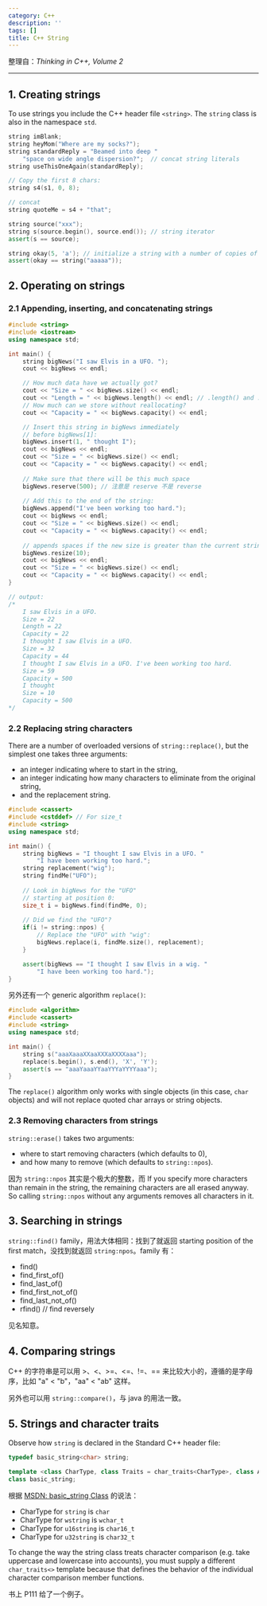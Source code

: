 ```yaml
---
category: C++
description: ''
tags: []
title: C++ String
---
```


整理自：_Thinking in C++, Volume 2_

-----

## 1. Creating strings

To use strings you include the C++ header file `<string>`. The `string` class is also in the namespace `std`.

```cpp
string imBlank;
string heyMom("Where are my socks?");
string standardReply = "Beamed into deep "
	"space on wide angle dispersion?";	// concat string literals
string useThisOneAgain(standardReply);

// Copy the first 8 chars:
string s4(s1, 0, 8);

// concat
string quoteMe = s4 + "that";

string source("xxx");
string s(source.begin(), source.end()); // string iterator
assert(s == source);

string okay(5, 'a'); // initialize a string with a number of copies of a single character
assert(okay == string("aaaaa"));
```
	
## 2. Operating on strings

### 2.1 Appending, inserting, and concatenating strings

```cpp
#include <string>
#include <iostream>
using namespace std;

int main() {
    string bigNews("I saw Elvis in a UFO. ");
    cout << bigNews << endl;

	// How much data have we actually got?
    cout << "Size = " << bigNews.size() << endl;
    cout << "Length = " << bigNews.length() << endl; // .length() and .size() are identical
	// How much can we store without reallocating?
    cout << "Capacity = " << bigNews.capacity() << endl;

	// Insert this string in bigNews immediately
	// before bigNews[1]:
    bigNews.insert(1, " thought I");
    cout << bigNews << endl;
    cout << "Size = " << bigNews.size() << endl;
    cout << "Capacity = " << bigNews.capacity() << endl;
	
	// Make sure that there will be this much space
    bigNews.reserve(500); // 注意是 reserve 不是 reverse 
	
	// Add this to the end of the string:
    bigNews.append("I've been working too hard.");
    cout << bigNews << endl;
    cout << "Size = " << bigNews.size() << endl;
    cout << "Capacity = " << bigNews.capacity() << endl;
    
    // appends spaces if the new size is greater than the current string size or truncates the string otherwise
    bigNews.resize(10);
    cout << bigNews << endl;
    cout << "Size = " << bigNews.size() << endl;
    cout << "Capacity = " << bigNews.capacity() << endl;
}

// output: 
/* 
	I saw Elvis in a UFO.
	Size = 22
	Length = 22
	Capacity = 22
	I thought I saw Elvis in a UFO.
	Size = 32
	Capacity = 44
	I thought I saw Elvis in a UFO. I've been working too hard.
	Size = 59
	Capacity = 500
	I thought
	Size = 10
	Capacity = 500
*/
```

### 2.2 Replacing string characters

There are a number of overloaded versions of `string::replace()`, but the simplest one takes three arguments: 

- an integer indicating where to start in the string, 
- an integer indicating how many characters to eliminate from the original string, 
- and the replacement string.

```cpp
#include <cassert>
#include <cstddef> // For size_t
#include <string>
using namespace std;

int main() {
    string bigNews = "I thought I saw Elvis in a UFO. "
		"I have been working too hard.";
    string replacement("wig");
    string findMe("UFO");
    
	// Look in bigNews for the "UFO"
	// starting at position 0:
    size_t i = bigNews.find(findMe, 0);
	
	// Did we find the "UFO"?
    if(i != string::npos) {
    	// Replace the "UFO" with "wig":
        bigNews.replace(i, findMe.size(), replacement);
	}

	assert(bigNews == "I thought I saw Elvis in a wig. "
		"I have been working too hard.");
}
```

另外还有一个 generic algorithm `replace()`:

```cpp
#include <algorithm>
#include <cassert>
#include <string>
using namespace std;

int main() {
	string s("aaaXaaaXXaaXXXaXXXXaaa");
	replace(s.begin(), s.end(), 'X', 'Y');
	assert(s == "aaaYaaaYYaaYYYaYYYYaaa");
}
```

The `replace()` algorithm only works with single objects (in this case, `char` objects) and will not replace quoted char arrays or string objects.

### 2.3 Removing characters from strings

`string::erase()` takes two arguments: 

- where to start removing characters (which defaults to 0), 
- and how many to remove (which defaults to `string::npos`). 

因为 `string::npos` 其实是个极大的整数，而 If you specify more characters than remain in the string, the remaining characters are all erased anyway. So calling `string::npos` without any arguments removes all characters in it.

## 3. Searching in strings

`string::find()` family，用法大体相同：找到了就返回 starting position of the first match，没找到就返回 `string:npos`。family 有：

- find()
- find_first_of()
- find_last_of()
- find_first_not_of()
- find_last_not_of()
- rfind() 				// find reversely

见名知意。

## 4. Comparing strings

C++ 的字符串是可以用 >、<、>=、<=、!=、== 来比较大小的，遵循的是字母序，比如 "a" < "b"，"aa" < "ab" 这样。

另外也可以用 `string::compare()`，与 java 的用法一致。

## 5. Strings and character traits

Observe how `string` is declared in the Standard C++ header file:

```cpp
typedef basic_string<char> string;

template <class CharType, class Traits = char_traits<CharType>, class Allocator = allocator<CharType>>
class basic_string;
```

根据 [MSDN: basic_string Class](https://msdn.microsoft.com/en-us/library/syxtdd4f.aspx) 的说法：

- CharType for `string` is `char`
- CharType for `wstring` is `wchar_t` 
- CharType for `u16string` is `char16_t` 
- CharType for `u32string` is `char32_t`

To change the way the string class treats character comparison (e.g. take uppercase and lowercase into accounts), you must supply a different `char_traits<>` template because that defines the behavior of the individual character comparison member functions.

书上 P111 给了一个例子。